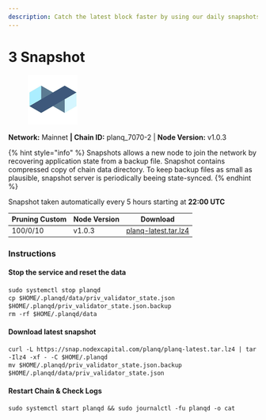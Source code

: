 ```yaml
---
description: Catch the latest block faster by using our daily snapshots.
---
```


# 3 Snapshot

<figure><img src="../../.gitbook/assets/planq.png" alt=""><figcaption></figcaption></figure>

**Network:** Mainnet **| Chain ID:** planq\_7070-2 | **Node Version:** v1.0.3

{% hint style="info" %}
Snapshots allows a new node to join the network by recovering application state from a backup file. Snapshot contains compressed copy of chain data directory. To keep backup files as small as plausible, snapshot server is periodically beeing state-synced.
{% endhint %}

Snapshot taken automatically every 5 hours starting at **22:00 UTC**

| Pruning Custom | Node Version | Download                                                                         |
| -------------- | ------------ | -------------------------------------------------------------------------------- |
| 100/0/10       | v1.0.3       | [planq-latest.tar.lz4](https://snap.nodexcapital.com/planq/planq-latest.tar.lz4) |

### Instructions

#### Stop the service and reset the data

```
sudo systemctl stop planqd
cp $HOME/.planqd/data/priv_validator_state.json $HOME/.planqd/priv_validator_state.json.backup
rm -rf $HOME/.planqd/data
```

#### Download latest snapshot

```
curl -L https://snap.nodexcapital.com/planq/planq-latest.tar.lz4 | tar -Ilz4 -xf - -C $HOME/.planqd
mv $HOME/.planqd/priv_validator_state.json.backup $HOME/.planqd/data/priv_validator_state.json
```

#### Restart Chain & Check Logs

```
sudo systemctl start planqd && sudo journalctl -fu planqd -o cat
```

